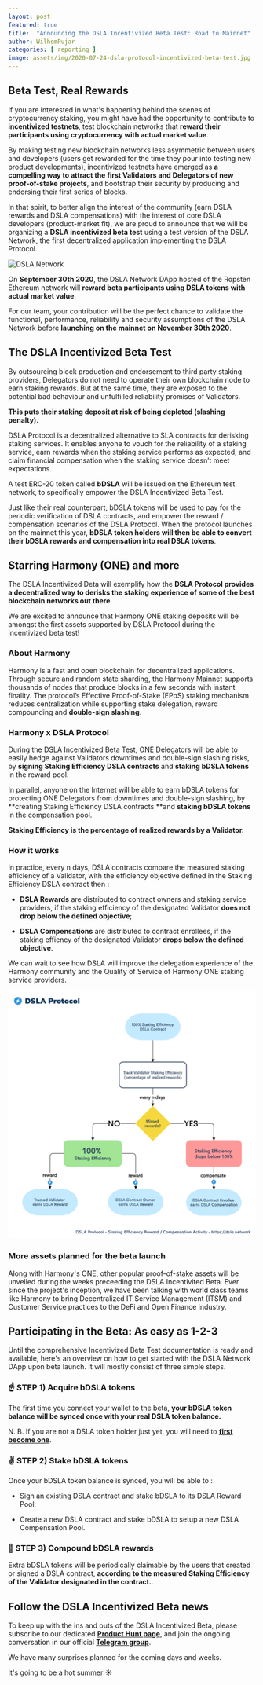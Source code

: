 ```yaml
---
layout: post
featured: true
title:  "Announcing the DSLA Incentivized Beta Test: Road to Mainnet"
author: WilhemPujar
categories: [ reporting ]
image: assets/img/2020-07-24-dsla-protocol-incentivized-beta-test.jpg
---
```


## Beta Test, Real Rewards

If you are interested in what's happening behind the scenes of cryptocurrency staking, you might have had the opportunity to contribute to **incentivized testnets**, test blockchain networks that **reward their participants using cryptocurrency with actual market value**.

By making testing new blockchain networks less asymmetric between users and developers (users get rewarded for the time they pour into testing new product developments), incentivized testnets have emerged as **a compelling way to attract the first Validators and Delegators of new proof-of-stake projects**, and bootstrap their security by producing and endorsing their first series of blocks.

In that spirit, to better align the interest of the community (earn DSLA rewards and DSLA compensations) with the interest of core DSLA developers (product-market fit), we are proud to announce that we will be organizing a **DSLA incentivized beta test** using a test version of the DSLA Network, the first decentralized application implementing the DSLA Protocol. 

![DSLA Network](https://storage.googleapis.com/stacktical-public/dsla_network.png)

On **September 30th 2020**, the DSLA Network DApp hosted of the Ropsten Ethereum network will **reward beta participants using DSLA tokens with actual market value**.

For our team, your contribution will be the perfect chance to validate the functional, performance, reliability and security assumptions of the DSLA Network before **launching on the mainnet on November 30th 2020**.

## The DSLA Incentivized Beta Test

By outsourcing block production and endorsement to third party staking providers, Delegators do not need to operate their own blockchain node to earn staking rewards. But at the same time, they are exposed to the potential bad behaviour and unfulfilled reliability promises of Validators.

**This puts their staking deposit at risk of being depleted (slashing penalty).**

DSLA Protocol is a decentralized alternative to SLA contracts for derisking staking services. It enables anyone to vouch for the reliability of a staking service, earn rewards when the staking service performs as expected, and claim financial compensation when the staking service doesn’t meet expectations.

A test ERC-20 token called **bDSLA** will be issued on the Ethereum test network, to specifically empower the DSLA Incentivized Beta Test.  

Just like their real counterpart, bDSLA tokens will be used to pay for the periodic verification of DSLA contracts, and empower the reward / compensation scenarios of the DSLA Protocol.  When the protocol launches on the mainnet this year, **bDSLA token holders will then be able to convert their bDSLA rewards and compensation into real DSLA tokens**.  

## Starring Harmony (ONE) and more

The DSLA Incentivized Deta will exemplify how the **DSLA Protocol provides a decentralized way to derisks the staking experience of some of the best blockchain networks out there**. 

We are excited to announce that Harmony ONE staking deposits will be amongst the first assets supported by DSLA Protocol during the incentivized beta test!

### About Harmony

Harmony is a fast and open blockchain for decentralized applications. Through secure and random state sharding, the Harmony Mainnet supports thousands of nodes that produce blocks in a few seconds with instant finality. The protocol’s Effective Proof-of-Stake (EPoS) staking mechanism reduces centralization while supporting stake delegation, reward compounding and **double-sign slashing**.

### Harmony x DSLA Protocol

During the DSLA Incentivized Beta Test, ONE Delegators will be able to easily hedge against Validators downtimes and double-sign slashing risks, by **signing Staking Efficiency DSLA contracts** and **staking bDSLA tokens** in the reward pool.

In parallel, anyone on the Internet will be able to earn bDSLA tokens for protecting ONE Delegators from downtimes and double-sign slashing, by **creating Staking Efficiency DSLA contracts **and **staking bDSLA tokens** in the compensation pool.

**Staking Efficiency is the percentage of realized rewards by a Validator.**

### How it works

In practice, every n days, DSLA contracts compare the measured staking efficiency of a Validator, with the efficiency objective defined in the Staking Efficiency DSLA contract then :

* **DSLA Rewards** are distributed to contract owners and staking service providers, if the staking efficiency of the designated Validator **does not drop below the defined objective**;

* **DSLA Compensations** are distributed to contract enrollees, if the staking effiency of the designated Validator **drops below the defined objective**.

We can wait to see how DSLA will improve the delegation experience of the Harmony community and the Quality of Service of Harmony ONE staking service providers.

![activity_staking-efficiency-dsla.png](/assets/img/2020-07-24-dsla-protocol-incentivized-beta-test_activity_staking-efficiency-dsla.png)

### More assets planned for the beta launch

Along with Harmony's ONE, other popular proof-of-stake assets will be unveiled during the weeks preceeding the DSLA Incentivited Beta. Ever since the project's inception, we have been talking with world class teams like Harmony to bring Decentralized IT Service Management (ITSM) and Customer Service practices to the DeFi and Open Finance industry.

## Participating in the Beta: As easy as 1-2-3

Until the comprehensive Incentivized Beta Test documentation is ready and available, here's an overview on how to get started with the DSLA Network DApp upon beta launch. It will mostly consist of three simple steps.

### ☝️ STEP 1) Acquire bDSLA tokens  

The first time you connect your wallet to the beta, **your bDSLA token balance will be synced once with your real DSLA token balance.**  

N. B. If you are not a DSLA token holder just yet, you will need to **[first become one](https://www.probit.com/app/exchange/DSLA-USDT)**.  

### ✌️ STEP 2) Stake bDSLA tokens

Once your bDSLA token balance is synced, you will be able to :  

* Sign an existing DSLA contract and stake bDSLA to its DSLA Reward Pool;

* Create a new DSLA contract and stake bDSLA to setup a new DSLA Compensation Pool.

### 🤟 STEP 3) Compound bDSLA rewards

Extra bDSLA tokens will be periodically claimable by the users that created or signed a DSLA contract, **according to the measured Staking Efficiency of the Validator designated in the contract.**.


## Follow the DSLA Incentivized Beta news

To keep up with the ins and outs of the DSLA Incentivized Beta, please subscribe to our dedicated **[Product Hunt page](https://www.producthunt.com/upcoming/dsla-network)**, and join the ongoing conversation in our official **[Telegram group](https://t.me/stacktical)**.  

We have many surprises planned for the coming days and weeks. 

It's going to be a hot summer ☀️

